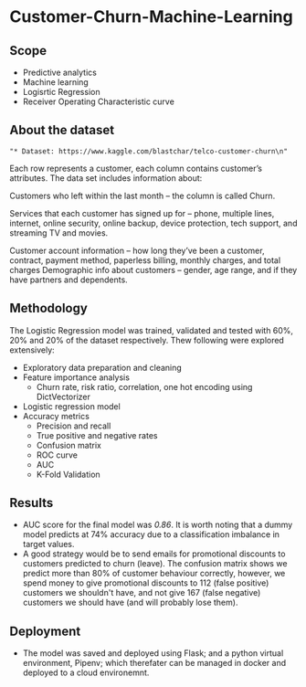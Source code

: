 # Customer-Churn-Machine-Learning

## Scope

- Predictive analytics
- Machine learning
- Logisrtic Regression
- Receiver Operating Characteristic curve

## About the dataset
    "* Dataset: https://www.kaggle.com/blastchar/telco-customer-churn\n"
    
Each row represents a customer, each column contains customer’s attributes.
The data set includes information about:

Customers who left within the last month – the column is called Churn.

Services that each customer has signed up for – phone, multiple lines, internet, online security, online backup, device protection, tech support, and streaming TV and movies.

Customer account information – how long they’ve been a customer, contract, payment method, paperless billing, monthly charges, and total charges
Demographic info about customers – gender, age range, and if they have partners and dependents.

## Methodology

The Logistic Regression model was trained, validated and tested with 60%, 20% and 20% of the dataset respectively. Thew following were explored extensively:

- Exploratory data preparation and cleaning
- Feature importance analysis
  - Churn rate, risk ratio, correlation, one hot encoding using DictVectorizer
- Logistic regression model
- Accuracy metrics
  - Precision and recall
  - True positive and negative rates
  - Confusion matrix
  - ROC curve
  - AUC
  - K-Fold Validation

## Results

- AUC score for the final model was *0.86*. It is worth noting that a dummy model predicts at 74% accuracy due to a classification imbalance in target values. 
- A good strategy would be to send emails for promotional discounts to customers predicted to churn (leave). The confusion matrix shows we predict more than 80% of customer behaviour correctly, however, we spend money to give promotional discounts to 112 (false positive) customers we shouldn't have, and not give 167 (false negative) customers we should have (and will probably lose them).

## Deployment

- The model was saved and deployed using Flask; and a python virtual environment, Pipenv; which therefater can be managed in docker and deployed to a cloud environemnt.




